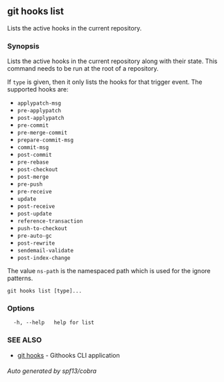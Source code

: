 ## git hooks list

Lists the active hooks in the current repository.

### Synopsis

Lists the active hooks in the current repository along with their state.
This command needs to be run at the root of a repository.

If `type` is given, then it only lists the hooks for that trigger event.
The supported hooks are:

- `applypatch-msg`
- `pre-applypatch`
- `post-applypatch`
- `pre-commit`
- `pre-merge-commit`
- `prepare-commit-msg`
- `commit-msg`
- `post-commit`
- `pre-rebase`
- `post-checkout`
- `post-merge`
- `pre-push`
- `pre-receive`
- `update`
- `post-receive`
- `post-update`
- `reference-transaction`
- `push-to-checkout`
- `pre-auto-gc`
- `post-rewrite`
- `sendemail-validate`
- `post-index-change`

The value `ns-path` is the namespaced path which is used for the ignore patterns.

```
git hooks list [type]...
```

### Options

```
  -h, --help   help for list
```

### SEE ALSO

* [git hooks](git_hooks.md)	 - Githooks CLI application

###### Auto generated by spf13/cobra 
